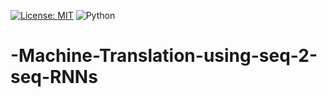 [![License: MIT](https://img.shields.io/badge/License-MIT-blue.svg)](https://opensource.org/licenses/MIT)
![Python](https://img.shields.io/badge/Python-3.7-blue.svg)
# -Machine-Translation-using-seq-2-seq-RNNs

